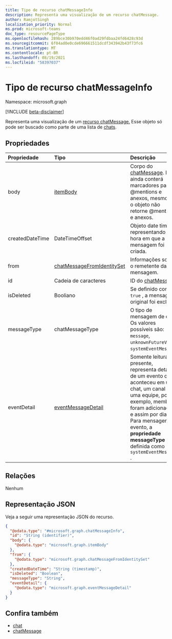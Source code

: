 ```yaml
---
title: Tipo de recurso chatMessageInfo
description: Representa uma visualização de um recurso chatMessage.
author: RamjotSingh
localization_priority: Normal
ms.prod: microsoft-teams
doc_type: resourcePageType
ms.openlocfilehash: 289bce30b970edd46f0ad29fdbaa24fd6428c93d
ms.sourcegitcommit: 6f04ad0e0cde696661511dcdf343942b43f73fc6
ms.translationtype: MT
ms.contentlocale: pt-BR
ms.lasthandoff: 08/19/2021
ms.locfileid: "58397037"
---
```

# <a name="chatmessageinfo-resource-type"></a>Tipo de recurso chatMessageInfo

Namespace: microsoft.graph

[!INCLUDE [beta-disclaimer](../../includes/beta-disclaimer.md)]

Representa uma visualização de um [recurso chatMessage.](../resources/chatmessage.md) Esse objeto só pode ser buscado como parte de uma lista de [chats](../resources/chat.md).

## <a name="properties"></a>Propriedades
|Propriedade|Tipo|Descrição|
|:---|:---|:---|
|body|[itemBody](../resources/itembody.md)|Corpo do [chatMessage](../resources/chatmessage.md). Isso ainda conterá marcadores para @mentions e anexos, mesmo que o objeto não retorne @mentions e anexos.|
|createdDateTime|DateTimeOffset|Objeto date time representando a hora em que a mensagem foi criada.|
|from|[chatMessageFromIdentitySet](../resources/chatmessagefromidentityset.md)|Informações sobre o remetente da mensagem.|
|id|Cadeia de caracteres|ID do [chatMessage](../resources/chatmessage.md).|
|isDeleted|Booliano|Se definido como `true` , a mensagem original foi excluída.|
|messageType|chatMessageType|O tipo de mensagem de chat. Os valores possíveis são: `message`, `unknownFutureValue`, `systemEventMessage`.|
|eventDetail|[eventMessageDetail](../resources/eventmessagedetail.md)|Somente leitura.  Se presente, representa detalhes de um evento que aconteceu em um chat, um canal ou uma equipe, por exemplo, membros foram adicionados e assim por diante. Para mensagens de evento, a **propriedade messageType** será definida como `systemEventMessage` .|

## <a name="relationships"></a>Relações
Nenhum

## <a name="json-representation"></a>Representação JSON
Veja a seguir uma representação JSON do recurso.
<!-- {
  "blockType": "resource",
  "keyProperty": "id",
  "@odata.type": "microsoft.graph.chatMessageInfo",
  "baseType": "microsoft.graph.entity",
  "openType": false
}
-->
``` json
{
  "@odata.type": "#microsoft.graph.chatMessageInfo",
  "id": "String (identifier)",
  "body": {
    "@odata.type": "microsoft.graph.itemBody"
  },
  "from": {
    "@odata.type": "microsoft.graph.chatMessageFromIdentitySet"
  },
  "createdDateTime": "String (timestamp)",
  "isDeleted": "Boolean",
  "messageType": "String",
  "eventDetail": {
    "@odata.type": "microsoft.graph.eventMessageDetail"
  }
}
```

## <a name="see-also"></a>Confira também

- [chat](../resources/chat.md)
- [chatMessage](../resources/chatmessage.md)

